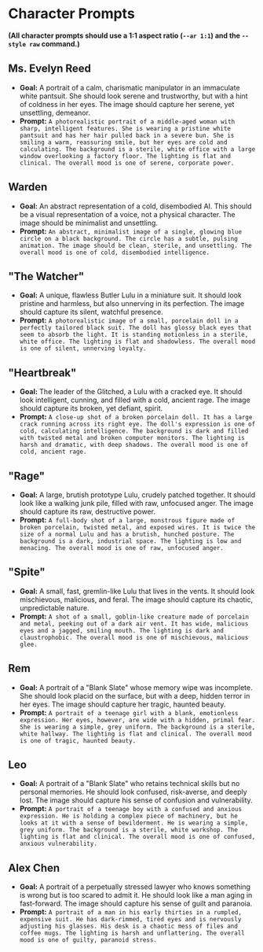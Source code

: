 # Character Prompts

**(All character prompts should use a 1:1 aspect ratio (`--ar 1:1`) and the `--style raw` command.)**

## Ms. Evelyn Reed

*   **Goal:** A portrait of a calm, charismatic manipulator in an immaculate white pantsuit. She should look serene and trustworthy, but with a hint of coldness in her eyes. The image should capture her serene, yet unsettling, demeanor.
*   **Prompt:** `A photorealistic portrait of a middle-aged woman with sharp, intelligent features. She is wearing a pristine white pantsuit and has her hair pulled back in a severe bun. She is smiling a warm, reassuring smile, but her eyes are cold and calculating. The background is a sterile, white office with a large window overlooking a factory floor. The lighting is flat and clinical. The overall mood is one of serene, corporate power.`

## Warden

*   **Goal:** An abstract representation of a cold, disembodied AI. This should be a visual representation of a voice, not a physical character. The image should be minimalist and unsettling.
*   **Prompt:** `An abstract, minimalist image of a single, glowing blue circle on a black background. The circle has a subtle, pulsing animation. The image should be clean, sterile, and unsettling. The overall mood is one of cold, disembodied intelligence.`

## "The Watcher"

*   **Goal:** A unique, flawless Butler Lulu in a miniature suit. It should look pristine and harmless, but also unnerving in its perfection. The image should capture its silent, watchful presence.
*   **Prompt:** `A photorealistic image of a small, porcelain doll in a perfectly tailored black suit. The doll has glossy black eyes that seem to absorb the light. It is standing motionless in a sterile, white office. The lighting is flat and shadowless. The overall mood is one of silent, unnerving loyalty.`

## "Heartbreak"

*   **Goal:** The leader of the Glitched, a Lulu with a cracked eye. It should look intelligent, cunning, and filled with a cold, ancient rage. The image should capture its broken, yet defiant, spirit.
*   **Prompt:** `A close-up shot of a broken porcelain doll. It has a large crack running across its right eye. The doll's expression is one of cold, calculating intelligence. The background is dark and filled with twisted metal and broken computer monitors. The lighting is harsh and dramatic, with deep shadows. The overall mood is one of cold, ancient rage.`

## "Rage"

*   **Goal:** A large, brutish prototype Lulu, crudely patched together. It should look like a walking junk pile, filled with raw, unfocused anger. The image should capture its raw, destructive power.
*   **Prompt:** `A full-body shot of a large, monstrous figure made of broken porcelain, twisted metal, and exposed wires. It is twice the size of a normal Lulu and has a brutish, hunched posture. The background is a dark, industrial space. The lighting is low and menacing. The overall mood is one of raw, unfocused anger.`

## "Spite"

*   **Goal:** A small, fast, gremlin-like Lulu that lives in the vents. It should look mischievous, malicious, and feral. The image should capture its chaotic, unpredictable nature.
*   **Prompt:** `A shot of a small, goblin-like creature made of porcelain and metal, peeking out of a dark air vent. It has wide, malicious eyes and a jagged, smiling mouth. The lighting is dark and claustrophobic. The overall mood is one of mischievous, malicious glee.`

## Rem

*   **Goal:** A portrait of a "Blank Slate" whose memory wipe was incomplete. She should look placid on the surface, but with a deep, hidden terror in her eyes. The image should capture her tragic, haunted beauty.
*   **Prompt:** `A portrait of a teenage girl with a blank, emotionless expression. Her eyes, however, are wide with a hidden, primal fear. She is wearing a simple, grey uniform. The background is a sterile, white hallway. The lighting is flat and clinical. The overall mood is one of tragic, haunted beauty.`

## Leo

*   **Goal:** A portrait of a "Blank Slate" who retains technical skills but no personal memories. He should look confused, risk-averse, and deeply lost. The image should capture his sense of confusion and vulnerability.
*   **Prompt:** `A portrait of a teenage boy with a confused and anxious expression. He is holding a complex piece of machinery, but he looks at it with a sense of bewilderment. He is wearing a simple, grey uniform. The background is a sterile, white workshop. The lighting is flat and clinical. The overall mood is one of confused, anxious vulnerability.`

## Alex Chen

*   **Goal:** A portrait of a perpetually stressed lawyer who knows something is wrong but is too scared to admit it. He should look like a man aging in fast-forward. The image should capture his sense of guilt and paranoia.
*   **Prompt:** `A portrait of a man in his early thirties in a rumpled, expensive suit. He has dark-rimmed, tired eyes and is nervously adjusting his glasses. His desk is a chaotic mess of files and coffee mugs. The lighting is harsh and unflattering. The overall mood is one of guilty, paranoid stress.`